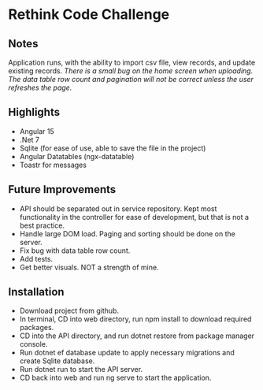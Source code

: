 # Rethink Code Challenge

## Notes
Application runs, with the ability to import csv file, view records, and update existing records.
*There is a small bug on the home screen when uploading. The data table row count and pagination will not be correct unless the user refreshes the page.*

## Highlights
- Angular 15
- .Net 7
- Sqlite (for ease of use, able to save the file in the project)
- Angular Datatables (ngx-datatable)
- Toastr for messages

## Future Improvements
- API should be separated out in service repository. Kept most functionality in the controller for ease of development, but that is not a best practice.
- Handle large DOM load. Paging and sorting should be done on the server.
- Fix bug with data table row count.
- Add tests.
- Get better visuals. NOT a strength of mine.

## Installation 
- Download project from github.
- In terminal, CD into web directory, run npm install to download required packages.
- CD into the API directory, and run dotnet restore from package manager console.
- Run dotnet ef database update to apply necessary migrations and create Sqlite database.
- Run dotnet run to start the API server.
- CD back into web and run ng serve to start the application.
